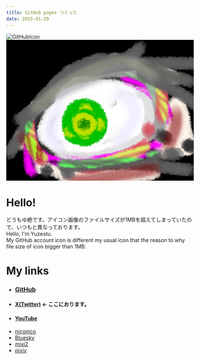 ```yaml
---
title: GitHub pages つくった
date: 2025-01-29
---
```


![GitHubIcon](https://avatars.githubusercontent.com/u/165875909)
![UsualIconIn20250728](https://github.com/yuZtsu/github-pages/blob/main/%E3%81%8A%E3%82%81%E3%82%813.png)

# Hello!

どうもゆ絶です。アイコン画像のファイルサイズが1MBを超えてしまっていたので、いつもと異なっております。\
Hello, I'm Yuzestu.\
My GitHub account icon is different my usual icon that the reason to why file size of icon bigger than 1MB.

My links
========

  - ### **[GitHub](https://github.com/yuZtsu)**
  - #### **[X(Twitter)](https://twitter.com/Yuzetsu_)** <- ここにおります。
  - #### **[YouTube](https://youtube.com/@user-yuztsu)**
  - [niconico](https://www.nicovideo.jp/user/118313486)
  - [Bluesky](https://bsky.app/profile/yuzetsu.bsky.social)
  - [mixi2](https://mixi.social/@Yuzetsu)
  - [pixiv](https://www.pixiv.net/users/76551943)
